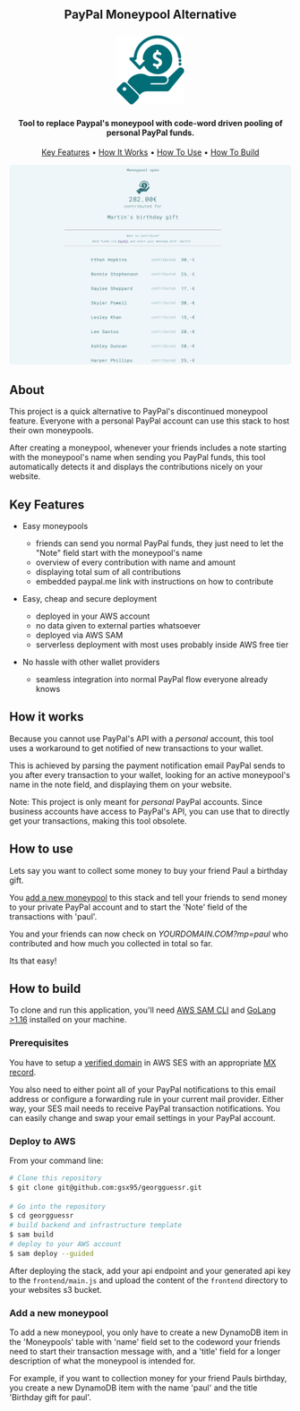 
<h2 align="center">
PayPal Moneypool Alternative
  <br>
  <br>
  <a href="https://github.com/gsx95/georgguessr"><img src="./doc/logo.png" alt="M" width="120"></a>
</h2>

<h4 align="center">Tool to replace Paypal's moneypool with code-word driven pooling of personal PayPal funds.</h4>
<p align="center">
</p>

<p align="center">
  <a href="#key-features">Key Features</a> •
  <a href="#how-it-works">How It Works</a> •
  <a href="#how-to-use">How To Use</a> •
  <a href="#how-to-build">How To Build</a>
</p>
<p align="center">
<img src="./doc/demo.png" alt="Demo" width="600" style="border-radius:5px"/>
</p>

## About

This project is a quick alternative to PayPal's discontinued moneypool feature. Everyone with a personal PayPal account can use this stack to host their own moneypools.

After creating a moneypool, whenever your friends includes a note starting with the moneypool's name when sending you PayPal funds, this tool automatically detects it and displays the contributions nicely on your website.

## Key Features

* Easy moneypools
  - friends can send you normal PayPal funds, they just need to let the "Note" field start with the moneypool's name
  - overview of every contribution with name and amount
  - displaying total sum of all contributions
  - embedded paypal.me link with instructions on how to contribute
 
* Easy, cheap and secure deployment
  - deployed in your AWS account
  - no data given to external parties whatsoever
  - deployed via AWS SAM
  - serverless deployment with most uses probably inside AWS free tier

* No hassle with other wallet providers
  - seamless integration into normal PayPal flow everyone already knows
  
## How it works

Because you cannot use PayPal's API with a _personal_ account, this tool uses a workaround to get notified of new transactions to your wallet. 

This is achieved by parsing the payment notification email PayPal sends to you after every transaction to your wallet, looking for an active moneypool's name in the note field, and displaying them on your website.

Note: This project is only meant for _personal_ PayPal accounts. Since business accounts have access to PayPal's API, you can use that to directly get your transactions, making this tool obsolete.


## How to use

Lets say you want to collect some money to buy your friend Paul a birthday gift. 

You [add a new moneypool](#add-a-new-moneypool) to this stack and tell your friends to send money to your private PayPal account and to start the 'Note' field of the transactions with 'paul'.

You and your friends can now check on _YOURDOMAIN.COM?mp=paul_ who contributed and how much you collected in total so far.

Its that easy!

## How to build

To clone and run this application, you'll need [AWS SAM CLI](https://docs.aws.amazon.com/serverless-application-model/latest/developerguide/serverless-sam-cli-install.html) and [GoLang >1.16](https://golang.org) installed on your machine. 

### Prerequisites

You have to setup a [verified domain](https://docs.aws.amazon.com/ses/latest/DeveloperGuide/receiving-email-verification.html) in AWS SES with an appropriate [MX record](https://docs.aws.amazon.com/ses/latest/DeveloperGuide/receiving-email-mx-record.html).

You also need to either point all of your PayPal notifications to this email address or configure a forwarding rule in your current mail provider. Either way, your SES mail needs to receive PayPal transaction notifications. You can easily change and swap your email settings in your PayPal account.
### Deploy to AWS

From your command line:

```bash
# Clone this repository
$ git clone git@github.com:gsx95/georgguessr.git

# Go into the repository
$ cd georgguessr
# build backend and infrastructure template
$ sam build
# deploy to your AWS account
$ sam deploy --guided

```

After deploying the stack, add your api endpoint and your generated api key to the `frontend/main.js` and upload the content of the `frontend` directory to your websites s3 bucket.

### Add a new moneypool

To add a new moneypool, you only have to create a new DynamoDB item in the 'Moneypools' table with 'name' field set to the codeword your friends need to start their transaction message with, and a 'title' field for a longer description of what the moneypool is intended for.

For example, if you want to collection money for your friend Pauls birthday, you create a new DynamoDB item with the name 'paul' and the title 'Birthday gift for paul'.

